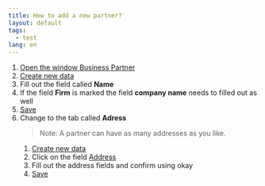 ```yaml
---
title: How to add a new partner?
layout: default
tags:
  - test
lang: en
---
```

1. [Open the window Business Partner](How_to_find_and_open_a_window)
1. [Create new data](How_to_add_new_data)
1. Fill out the field called **Name** 
1. If the field **Firm** is marked the field **company name** needs to filled out as well
1. [Save](How_to_add_new_data)
1. Change to the tab called **Adress** 
	> Note: A partner can have as many addresses as you like.
	1. [Create new data](How_to_add_new_data)
	1. Click on the field [Address](../images/de_feld_anschrift.png)
	1. Fill out the address fields and confirm using okay
	1. [Save](How_to_add_new_data)
